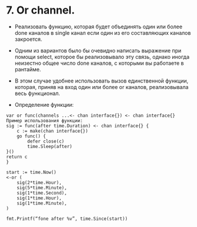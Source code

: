 # 7. Or channel.

- Реализовать функцию, которая будет объединять один или более done каналов в single канал если один из его составляющих каналов закроется.
- Одним из вариантов было бы очевидно написать выражение при помощи select, которое бы реализовывало эту связь, однако иногда неизестно общее число done каналов, с которыми вы работаете в рантайме.
- В этом случае удобнее использовать вызов единственной функции, которая, приняв на вход один или более or каналов, реализовывала весь функционал.

- Определение функции:

```
var or func(channels ...<- chan interface{}) <- chan interface{}
Пример использования функции:
sig := func(after time.Duration) <- chan interface{} {
	c := make(chan interface{})
	go func() {
		defer close(c)
		time.Sleep(after)
}()
return c
}

start := time.Now()
<-or (
	sig(2*time.Hour),
	sig(5*time.Minute),
	sig(1*time.Second),
	sig(1*time.Hour),
	sig(1*time.Minute),
)

fmt.Printf(“fone after %v”, time.Since(start))
```
